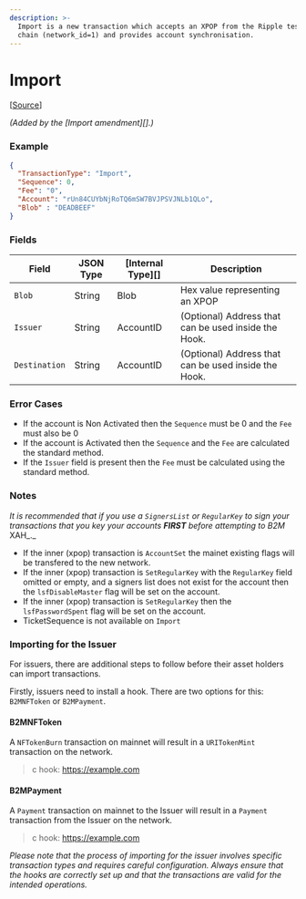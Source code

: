 ```yaml
---
description: >-
  Import is a new transaction which accepts an XPOP from the Ripple testnet
  chain (network_id=1) and provides account synchronisation.
---
```


# Import

\[[Source](https://github.com/Xahau/xahaud/blob/dev/src/ripple/app/tx/impl/URIToken.cpp)]

_(Added by the \[Import amendment]\[].)_

### Example

```json
{
  "TransactionType": "Import",
  "Sequence": 0,
  "Fee": "0",
  "Account": "rUn84CUYbNjRoTQ6mSW7BVJPSVJNLb1QLo",
  "Blob" : "DEADBEEF"
}
```

### Fields

| Field         | JSON Type | \[Internal Type]\[] | Description                                          |
| ------------- | --------- | ------------------- | ---------------------------------------------------- |
| `Blob`        | String    | Blob                | Hex value representing an XPOP                       |
| `Issuer`      | String    | AccountID           | (Optional) Address that can be used inside the Hook. |
| `Destination` | String    | AccountID           | (Optional) Address that can be used inside the Hook. |

### Error Cases

* If the account is Non Activated then the `Sequence` must be 0 and the `Fee` must also be 0
* If the account is Activated then the `Sequence` and the `Fee` are calculated the standard method.
* If the `Issuer` field is present then the `Fee` must be calculated using the standard method.

### Notes

_It is recommended that if you use a `SignersList` or `RegularKey` to sign your transactions that you key your accounts **FIRST** before attempting to B2M_ XAH_._

* If the inner (xpop) transaction is `AccountSet` the mainet existing flags will be transfered to the new network.
* If the inner (xpop) transaction is `SetRegularKey` with the `RegularKey` field omitted or empty, and a signers list does not exist for the account then the `lsfDisableMaster` flag will be set on the account.
* If the inner (xpop) transaction is `SetRegularKey` then the `lsfPasswordSpent` flag will be set on the account.
* TicketSequence is not available on `Import`

### Importing for the Issuer

For issuers, there are additional steps to follow before their asset holders can import transactions.

Firstly, issuers need to install a hook. There are two options for this: `B2MNFToken` or `B2MPayment`.

#### B2MNFToken

A `NFTokenBurn` transaction on mainnet will result in a `URITokenMint` transaction on the network.

> c hook: https://example.com

#### B2MPayment

A `Payment` transaction on mainnet to the Issuer will result in a `Payment` transaction from the Issuer on the network.

> c hook: https://example.com

_Please note that the process of importing for the issuer involves specific transaction types and requires careful configuration. Always ensure that the hooks are correctly set up and that the transactions are valid for the intended operations._
